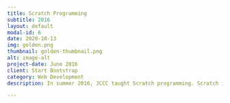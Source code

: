 ```yaml
---
title: Scratch Programming
subtitle: 2016
layout: default
modal-id: 6
date: 2020-10-13
img: golden.png
thumbnail: golden-thumbnail.png
alt: image-alt
project-date: June 2016
client: Start Bootstrap
category: Web Development
description: In summer 2016, JCCC taught Scratch programming. Scratch is a block-based coding site that is easy to learn, fun to use, and fairly powerful. Below are some of the programs developed by club members. Click the link to run the program. <br><a href="https://scratch.mit.edu/projects/118390165">(https://scratch.mit.edu/projects/118390165/)</a></br><br><a href="https://scratch.mit.edu/projects/118263308">(https://scratch.mit.edu/projects/118263308/)</a></br> </br> <br><a href="https://scratch.mit.edu/projects/114700603">(https://scratch.mit.edu/projects/114700603/)</a></br>

---
```


